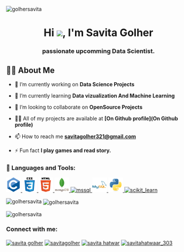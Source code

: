 

<p align="left"> <img src="https://komarev.com/ghpvc/?username=golhersavita&label=Profile%20views&color=0e75b6&style=flat" alt="golhersavita" /> </p>

<h1 align="center">Hi <img src="https://raw.githubusercontent.com/MartinHeinz/MartinHeinz/master/wave.gif" width="30px">, I'm Savita Golher</h1>
<h3 align="center"> passionate upcomming Data Scientist.</h3>


## 🙋‍♂️ About Me

- 🔭 I’m currently working on **Data Science Projects**

- 🌱 I’m currently learning **Data vizualization And Machine Learning**

- 👯 I’m looking to collaborate on **OpenSource Projects**

- 👨‍💻 All of my projects are available at **[On Github profile](On Github profile)**

- 📫 How to reach me **savitagolher321@gmail.com**

- ⚡ Fun fact **I play games and read story.**

<h3 align="left">🚀 Languages and Tools:</h3>
<p align="left"> <a href="https://www.cprogramming.com/" target="_blank"> <img src="https://raw.githubusercontent.com/devicons/devicon/master/icons/c/c-original.svg" alt="c" width="40" height="40"/> </a> <a href="https://www.w3schools.com/css/" target="_blank"> <img src="https://raw.githubusercontent.com/devicons/devicon/master/icons/css3/css3-original-wordmark.svg" alt="css3" width="40" height="40"/> </a> <a href="https://www.w3.org/html/" target="_blank"> <img src="https://raw.githubusercontent.com/devicons/devicon/master/icons/html5/html5-original-wordmark.svg" alt="html5" width="40" height="40"/> </a> <a href="https://www.mongodb.com/" target="_blank"> <img src="https://raw.githubusercontent.com/devicons/devicon/master/icons/mongodb/mongodb-original-wordmark.svg" alt="mongodb" width="40" height="40"/> </a> <a href="https://www.microsoft.com/en-us/sql-server" target="_blank"> <img src="https://www.svgrepo.com/show/303229/microsoft-sql-server-logo.svg" alt="mssql" width="40" height="40"/> </a> <a href="https://www.mysql.com/" target="_blank"> <img src="https://raw.githubusercontent.com/devicons/devicon/master/icons/mysql/mysql-original-wordmark.svg" alt="mysql" width="40" height="40"/> </a> <a href="https://www.python.org" target="_blank"> <img src="https://raw.githubusercontent.com/devicons/devicon/master/icons/python/python-original.svg" alt="python" width="40" height="40"/> </a> <a href="https://scikit-learn.org/" target="_blank"> <img src="https://upload.wikimedia.org/wikipedia/commons/0/05/Scikit_learn_logo_small.svg" alt="scikit_learn" width="40" height="40"/> </a> </p>

<p><img align="left" src="https://github-readme-stats.vercel.app/api/top-langs?username=golhersavita&show_icons=true&locale=en&layout=compact" alt="golhersavita" /></p>

<p>&nbsp;<img align="center" src="https://github-readme-stats.vercel.app/api?username=golhersavita&show_icons=true&locale=en" alt="golhersavita" /></p>

<p><img align="center" src="https://github-readme-streak-stats.herokuapp.com/?user=golhersavita&" alt="golhersavita" /></p>

<h3 align="left">Connect with me:</h3>
<p align="left">
<a href="https://linkedin.com/in/savita golher" target="blank"><img align="center" src="https://raw.githubusercontent.com/rahuldkjain/github-profile-readme-generator/master/src/images/icons/Social/linked-in-alt.svg" alt="savita golher" height="30" width="40" /></a>
<a href="https://kaggle.com/savitagolher" target="blank"><img align="center" src="https://raw.githubusercontent.com/rahuldkjain/github-profile-readme-generator/master/src/images/icons/Social/kaggle.svg" alt="savitagolher" height="30" width="40" /></a>
<a href="https://fb.com/savita hatwar" target="blank"><img align="center" src="https://raw.githubusercontent.com/rahuldkjain/github-profile-readme-generator/master/src/images/icons/Social/facebook.svg" alt="savita hatwar" height="30" width="40" /></a>
<a href="https://instagram.com/savitahatwaar_303" target="blank"><img align="center" src="https://raw.githubusercontent.com/rahuldkjain/github-profile-readme-generator/master/src/images/icons/Social/instagram.svg" alt="savitahatwaar_303" height="30" width="40" /></a>
</p>



